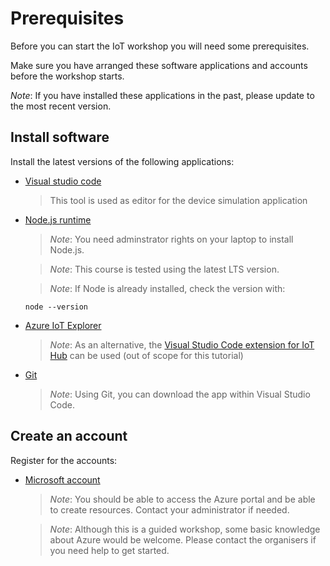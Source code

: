# Prerequisites

Before you can start the IoT workshop you will need some prerequisites. 

Make sure you have arranged these software applications and accounts before the workshop starts.

_Note_: If you have installed these applications in the past, please update to the most recent version.

## Install software

Install the latest versions of the following applications:

- <a href="https://code.visualstudio.com/?WT.mc_id=IoT-MVP-5002324" target="_blank">Visual studio code</a>

  > This tool is used as editor for the device simulation application

- <a href="https://nodejs.org/en/download/" target="_blank">Node.js runtime</a>

  > *Note*: You need adminstrator rights on your laptop to install Node.js.

  > *Note*: This course is tested using the latest LTS version.

  > *Note*: If Node is already installed, check the version with:

      node --version

- <a href="https://github.com/Azure/azure-iot-explorer/releases?WT.mc_id=IoT-MVP-5002324" target="_blank">Azure IoT Explorer</a>

  > *Note*: As an alternative, the <a href="https://marketplace.visualstudio.com/items?itemName=vsciot-vscode.azure-iot-toolkit&WT.mc_id=IoT-MVP-5002324" target="_blank">Visual Studio Code extension for IoT Hub</a> can be used (out of scope for this tutorial)

- <a href="https://git-scm.com/downloads" target="_blank">Git</a>

  > *Note*: Using Git, you can download the app within Visual Studio Code.

## Create an account

Register for the accounts:

- <a href="https://azure.microsoft.com/en-us/free/" target="_blank">Microsoft account</a>
  > *Note*: You should be able to access the Azure portal and be able to create resources. Contact your administrator if needed.
  
  > *Note*: Although this is a guided workshop, some basic knowledge about Azure would be welcome. Please contact the organisers if you need help to get started.
